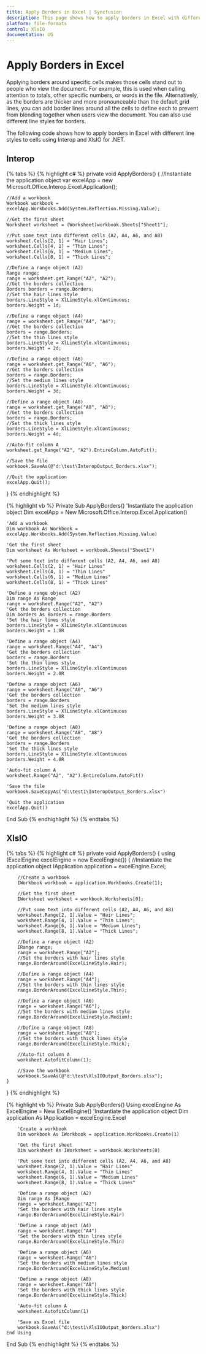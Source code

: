 ```yaml
---
title: Apply Borders in Excel | Syncfusion
description: This page shows how to apply borders in Excel with different line styles.
platform: file-formats
control: XlsIO
documentation: UG
---
```


# Apply Borders in Excel

Applying borders around specific cells makes those cells stand out to people who view the document. For example, this is used when calling attention to totals, other specific numbers, or words in the file. Alternatively, as the borders are thicker and more pronounceable than the default grid lines, you can add border lines around all the cells to define each to prevent from blending together when users view the document. You can also use different line styles for borders.

The following code shows how to apply borders in Excel with different line styles to cells using Interop and XlsIO for .NET.

## Interop

{% tabs %}
{% highlight c# %}
private void ApplyBorders()
{
    //Instantiate the application object
    var excelApp = new Microsoft.Office.Interop.Excel.Application();

    //Add a workbook
    Workbook workbook = excelApp.Workbooks.Add(System.Reflection.Missing.Value);

    //Get the first sheet
    Worksheet worksheet = (Worksheet)workbook.Sheets["Sheet1"];

    //Put some text into different cells (A2, A4, A6, and A8)
    worksheet.Cells[2, 1] = "Hair Lines";
    worksheet.Cells[4, 1] = "Thin Lines";
    worksheet.Cells[6, 1] = "Medium Lines";
    worksheet.Cells[8, 1] = "Thick Lines";

    //Define a range object (A2)
    Range range;
    range = worksheet.get_Range("A2", "A2");
    //Get the borders collection
    Borders borders = range.Borders;
    //Set the hair lines style
    borders.LineStyle = XlLineStyle.xlContinuous;
    borders.Weight = 1d;

    //Define a range object (A4)
    range = worksheet.get_Range("A4", "A4");
    //Get the borders collection
    borders = range.Borders;
    //Set the thin lines style
    borders.LineStyle = XlLineStyle.xlContinuous;
    borders.Weight = 2d;

    //Define a range object (A6)
    range = worksheet.get_Range("A6", "A6");
    //Get the borders collection
    borders = range.Borders;
    //Set the medium lines style
    borders.LineStyle = XlLineStyle.xlContinuous;
    borders.Weight = 3d;

    //Define a range object (A8)
    range = worksheet.get_Range("A8", "A8");
    //Get the borders collection
    borders = range.Borders;
    //Set the thick lines style
    borders.LineStyle = XlLineStyle.xlContinuous;
    borders.Weight = 4d;

    //Auto-fit column A
    worksheet.get_Range("A2", "A2").EntireColumn.AutoFit();

    //Save the file
    workbook.SaveAs(@"d:\test\InteropOutput_Borders.xlsx");

    //Quit the application
    excelApp.Quit();
}
{% endhighlight %}

{% highlight vb %}
Private Sub ApplyBorders()
    'Instantiate the application object
    Dim excelApp = New Microsoft.Office.Interop.Excel.Application()

    'Add a workbook
    Dim workbook As Workbook = excelApp.Workbooks.Add(System.Reflection.Missing.Value)

    'Get the first sheet
    Dim worksheet As Worksheet = workbook.Sheets("Sheet1")

    'Put some text into different cells (A2, A4, A6, and A8)
    worksheet.Cells(2, 1) = "Hair Lines"
    worksheet.Cells(4, 1) = "Thin Lines"
    worksheet.Cells(6, 1) = "Medium Lines"
    worksheet.Cells(8, 1) = "Thick Lines"

    'Define a range object (A2)
    Dim range As Range
    range = worksheet.Range("A2", "A2")
    'Get the borders collection
    Dim borders As Borders = range.Borders
    'Set the hair lines style
    borders.LineStyle = XlLineStyle.xlContinuous
    borders.Weight = 1.0R

    'Define a range object (A4)
    range = worksheet.Range("A4", "A4")
    'Get the borders collection
    borders = range.Borders
    'Set the thin lines style
    borders.LineStyle = XlLineStyle.xlContinuous
    borders.Weight = 2.0R

    'Define a range object (A6)
    range = worksheet.Range("A6", "A6")
    'Get the borders collection
    borders = range.Borders
    'Set the medium lines style
    borders.LineStyle = XlLineStyle.xlContinuous
    borders.Weight = 3.0R

    'Define a range object (A8)
    range = worksheet.Range("A8", "A8")
    'Get the borders collection
    borders = range.Borders
    'Set the thick lines style
    borders.LineStyle = XlLineStyle.xlContinuous
    borders.Weight = 4.0R

    'Auto-fit column A
    worksheet.Range("A2", "A2").EntireColumn.AutoFit()

    'Save the file
    workbook.SaveCopyAs("d:\test1\InteropOutput_Borders.xlsx")

    'Quit the application
    excelApp.Quit()
End Sub
{% endhighlight %}
{% endtabs %}

## XlsIO

{% tabs %}
{% highlight c# %}
private void ApplyBorders()
{
    using (ExcelEngine excelEngine = new ExcelEngine())
    {
        //Instantiate the application object
        IApplication application = excelEngine.Excel;

        //Create a workbook
        IWorkbook workbook = application.Workbooks.Create(1);

        //Get the first sheet
        IWorksheet worksheet = workbook.Worksheets[0];

        //Put some text into different cells (A2, A4, A6, and A8)
        worksheet.Range[2, 1].Value = "Hair Lines";
        worksheet.Range[4, 1].Value = "Thin Lines";
        worksheet.Range[6, 1].Value = "Medium Lines";
        worksheet.Range[8, 1].Value = "Thick Lines";

        //Define a range object (A2)
        IRange range;
        range = worksheet.Range["A2"];
        //Set the borders with hair lines style
        range.BorderAround(ExcelLineStyle.Hair);

        //Define a range object (A4)
        range = worksheet.Range["A4"];
        //Set the borders with thin lines style
        range.BorderAround(ExcelLineStyle.Thin);

        //Define a range object (A6)
        range = worksheet.Range["A6"];
        //Set the borders with medium lines style
        range.BorderAround(ExcelLineStyle.Medium);

        //Define a range object (A8)
        range = worksheet.Range["A8"];
        //Set the borders with thick lines style
        range.BorderAround(ExcelLineStyle.Thick);

        //Auto-fit column A
        worksheet.AutofitColumn(1);

        //Save the workbook
        workbook.SaveAs(@"d:\test\XlsIOOutput_Borders.xlsx");
    }
}
{% endhighlight %}

{% highlight vb %}
Private Sub ApplyBorders()
    Using excelEngine As ExcelEngine = New ExcelEngine()
        'Instantiate the application object
        Dim application As IApplication = excelEngine.Excel

        'Create a workbook
        Dim workbook As IWorkbook = application.Workbooks.Create(1)

        'Get the first sheet
        Dim worksheet As IWorksheet = workbook.Worksheets(0)

        'Put some text into different cells (A2, A4, A6, and A8)
        worksheet.Range(2, 1).Value = "Hair Lines"
        worksheet.Range(4, 1).Value = "Thin Lines"
        worksheet.Range(6, 1).Value = "Medium Lines"
        worksheet.Range(8, 1).Value = "Thick Lines"

        'Define a range object (A2)
        Dim range As IRange
        range = worksheet.Range("A2")
        'Set the borders with hair lines style
        range.BorderAround(ExcelLineStyle.Hair)

        'Define a range object (A4)
        range = worksheet.Range("A4")
        'Set the borders with thin lines style
        range.BorderAround(ExcelLineStyle.Thin)

        'Define a range object (A6)
        range = worksheet.Range("A6")
        'Set the borders with medium lines style
        range.BorderAround(ExcelLineStyle.Medium)

        'Define a range object (A8)
        range = worksheet.Range("A8")
        'Set the borders with thick lines style
        range.BorderAround(ExcelLineStyle.Thick)

        'Auto-fit column A
        worksheet.AutofitColumn(1)

        'Save as Excel file
        workbook.SaveAs("d:\test1\XlsIOOutput_Borders.xlsx")
    End Using
End Sub
{% endhighlight %}
{% endtabs %}
